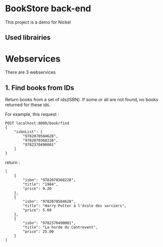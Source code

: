 # BookStore back-end
This project is a demo for Nickel
 
## Used librairies


# Webservices
There are 3 webservices

## 1. Find books from IDs

Return books from a set of ids(ISBN). If some or all are not found, no books returned for these ids.

For example, this request :

    POST localhost:8080/book/find
    {
        "isbnList": [
            "9782070584628",
            "9782070368228",
            "9782370490001"
        ]
    }
return :

    [
        {
            "isbn": "9782070368228",
            "title": "1984",
            "price": 9.20
        },
        {
            "isbn": "9782070584628",
            "title": "Harry Potter à l'école des sorciers",
            "price": 5.60
        },
        {
            "isbn": "9782370490001",
            "title": "La horde du Contrevent",
            "price": 25.00
        }
    ]
    
